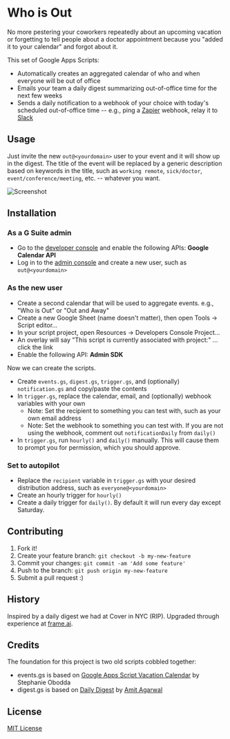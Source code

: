 # Who is Out

No more pestering your coworkers repeatedly about an upcoming vacation or forgetting to tell people about a doctor appointment because you "added it to your calendar" and forgot about it.

This set of Google Apps Scripts:

- Automatically creates an aggregated calendar of who and when everyone will be out of office
- Emails your team a daily digest summarizing out-of-office time for the next few weeks
- Sends a daily notification to a webhook of your choice with today's scheduled out-of-office time -- e.g., ping a [Zapier](https://zapier.com) webhook, relay it to [Slack](https://slack.com)

## Usage

Just invite the new `out@<yourdomain>` user to your event and it will show up in the digest. The title of the event will be replaced by a generic description based on keywords in the title, such as `working remote`, `sick/doctor`, `event/conference/meeting`, etc. -- whatever you want.

![Screenshot](http://dropshare-superstrong.s3.amazonaws.com/XfBD5oLxNGgcJR/Screen-Shot-2016-12-16-at-9.55.43-PM.png)

## Installation

### As a G Suite admin
- Go to the [developer console](https://console.developers.google.com) and enable the following APIs: **Google Calendar API**
- Log in to the [admin console](https://admin.google.com) and create a new user, such as `out@<yourdomain>`

### As the new user
- Create a second calendar that will be used to aggregate events. e.g., "Who is Out" or "Out and Away"
- Create a new Google Sheet (name doesn't matter), then open Tools -> Script editor...
- In your script project, open Resources -> Developers Console Project...
- An overlay will say "This script is currently associated with project:" ... click the link
- Enable the following API: **Admin SDK**

Now we can create the scripts.

- Create `events.gs`, `digest.gs`, `trigger.gs`, and (optionally) `notification.gs` and copy/paste the contents
- In `trigger.gs`, replace the calendar, email, and (optionally) webhook variables with your own
    - Note: Set the recipient to something you can test with, such as your own email address
    - Note: Set the webhook to something you can test with. If you are not using the webhook, comment out `notificationDaily` from `daily()`
- In `trigger.gs`, run `hourly()` and `daily()` manually. This will cause them to prompt you for permission, which you should approve.

### Set to autopilot
- Replace the `recipient` variable in `trigger.gs` with your desired distribution address, such as `everyone@<yourdomain>`
- Create an hourly trigger for `hourly()`
- Create a daily trigger for `daily()`. By default it will run every day except Saturday.

## Contributing

1. Fork it!
2. Create your feature branch: `git checkout -b my-new-feature`
3. Commit your changes: `git commit -am 'Add some feature'`
4. Push to the branch: `git push origin my-new-feature`
5. Submit a pull request :)

## History

Inspired by a daily digest we had at Cover in NYC (RIP). Upgraded through experience at [frame.ai](https://frame.ai).

## Credits

The foundation for this project is two old scripts cobbled together:

- events.gs is based on [Google Apps Script Vacation Calendar](https://github.com/sobodda/Google-Apps-Script-Vacation-Calendar) by Stephanie Obodda
- digest.gs is based on [Daily Digest](https://ctrlq.org/code/19961-google-calendar-agenda-email) by [Amit Agarwal](https://github.com/labnol)

## License

[MIT License](https://opensource.org/licenses/MIT)
